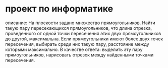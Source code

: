 # проект по информатике

описание:
На плоскости задано множество прямоугольников. Найти такую пару
пересекающихся прямоугольников, что длина отрезка, проведенного от одной точки
пересечения этих двух прямоугольников до другой, максимальна. Если
прямоугольники имеют более двух точек пересечения, выбирать среди них такую
пару, расстояние между которыми максимально.
В качестве ответа:
выделить эту пару прямоугольников,
нарисовать отрезок между найденными точками пересечения.

